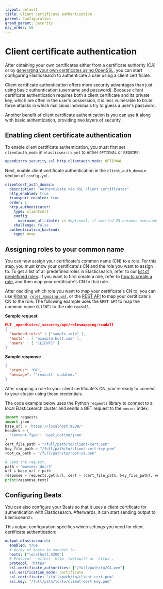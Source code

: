 ```yaml
---
layout: default
title: Client certificate authentication
parent: Configuration
grand_parent: Security
nav_order: 50
---
```


# Client certificate authentication

After obtaining your own certificates either from a certificate authority (CA) or by [generating your own certificates using OpenSSL](../generate-certificates), you can start configuring Elasticsearch to authenticate a user using a client certificate.

Client certificate authentication offers more security advantages than just using basic authentication (username and password). Because client certificate authentication requires both a client certificate and its private key, which are often in the user's possession, it is less vulnerable to brute force attacks in which malicious individuals try to guess a user's password.

Another benefit of client certificate authentication is you can use it along with basic authentication, providing two layers of security.

## Enabling client certificate authentication

To enable client certificate authentication, you must first set `clientauth_mode` in `elasticsearch.yml` to either `OPTIONAL` or `REQUIRE`:

```yml
opendistro_security.ssl.http.clientauth_mode: OPTIONAL
```

Next, enable client certificate authentication in the `client_auth_domain` section of `config.yml`.

```yml
clientcert_auth_domain:
  description: "Authenticate via SSL client certificates"
  http_enabled: true
  transport_enabled: true
  order: 1
  http_authenticator:
    type: clientcert
    config:
      username_attribute: cn #optional, if omitted DN becomes username
    challenge: false
  authentication_backend:
    type: noop
```

## Assigning roles to your common name

You can now assign your certificate's common name (CN) to a role. For this step, you must know your certificate's CN and the role you want to assign to. To get a list of all predefined roles in Elasticsearch, refer to our [list of predefined roles](../../access-control/users-roles#predefined-roles). If you want to first create a role, refer to [how to create a role](../../access-control/users-roles#create-users), and then map your certificate's CN to that role.

After deciding which role you want to map your certificate's CN to, you can use [Kibana](../../access-control/users-roles#map-users-to-roles), [`roles_mapping.yml`](../yaml/#roles_mappingyml), or the [REST API](../../access-control/api/#create-role-mapping) to map your certificate's CN to the role. The following example uses the `REST API` to map the common name `CLIENT1` to the role `readall`.

**Sample request**

```json
PUT _opendistro/_security/api/rolesmapping/readall
{
  "backend_roles" : ["sample_role" ],
  "hosts" : [ "example.host.com" ],
  "users" : [ "CLIENT1" ]
}
```

**Sample response**

```json
{
  "status": "OK",
  "message": "'readall' updated."
}
```

After mapping a role to your client certificate's CN, you're ready to connect to your cluster using those credentials.

The code example below uses the Python `requests` library to connect to a local Elasticsearch cluster and sends a GET request to the `movies` index.

```python
import requests
import json
base_url = 'https://localhost:9200/'
headers = {
  'Content-Type': 'application/json'
}
cert_file_path = "/full/path/to/client-cert.pem"
key_file_path = "/full/path/to/client-cert-key.pem"
root_ca_path = "/full/path/to/root-ca.pem"

# Send the request.
path = 'movies/_doc/3'
url = base_url + path
response = requests.get(url, cert = (cert_file_path, key_file_path), verify=root_ca_path)
print(response.text)
```

## Configuring Beats

You can also configure your Beats so that it uses a client certificate for authentication with Elasticsearch. Afterwards, it can start sending output to Elasticsearch.

This output configuration specifies which settings you need for client certificate authentication:

```yml
output.elasticsearch:
  enabled: true
  # Array of hosts to connect to.
  hosts: ["localhost:9200"]
  # Protocol - either `http` (default) or `https`.
  protocol: "https"
  ssl.certificate_authorities: ["/full/path/to/CA.pem"]
  ssl.verification_mode: certificate
  ssl.certificate: "/full/path/to/client-cert.pem"
  ssl.key: "/full/path/to/to/client-cert-key.pem"
```

